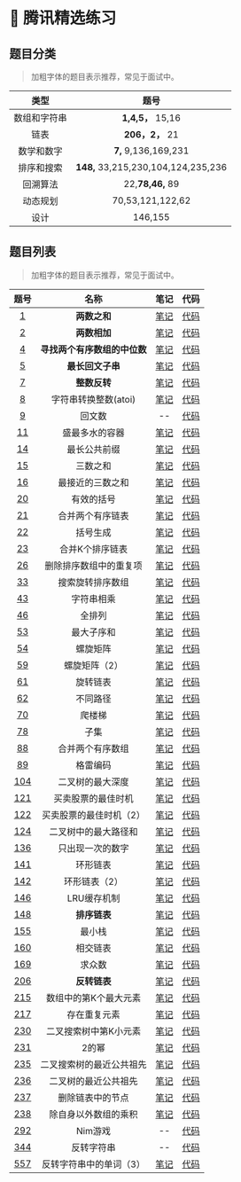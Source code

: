 # :penguin: 腾讯精选练习
## 题目分类
>加粗字体的题目表示推荐，常见于面试中。

| 类型 | 题号 | 
| :--: | :--: | 
|数组和字符串| **1,4,5，** 15,16 |
|链表| **206，2，** 21|
|数学和数字| **7,** 9,136,169,231 |
|排序和搜索| **148,** 33,215,230,104,124,235,236 |
|回溯算法| 22,**78,46,** 89 |
|动态规划| 70,53,121,122,62 |
|设计| 146,155 |


## 题目列表

>加粗字体的题目表示推荐，常见于面试中。

| 题号 | 名称 | 笔记 | 代码 |
| :--: | :--: | :--: | :--: |
| [1](https://leetcode-cn.com/problems/two-sum/) | **两数之和** | [笔记](https://github.com/IvanLu1024/LeetCode/blob/master/notes/findTable.md#1) | [代码](https://github.com/IvanLu1024/LeetCode/blob/master/src/linkedList/Solution2.java) |
| [2](https://leetcode-cn.com/problems/add-two-numbers/description/) | **两数相加** | [笔记](https://github.com/IvanLu1024/LeetCode/blob/master/notes/linkedList.md#2) | [代码](https://github.com/IvanLu1024/LeetCode/blob/master/src/linkedList/Solution2.java) |
| [4](https://leetcode-cn.com/problems/median-of-two-sorted-arrays/description/) | **寻找两个有序数组的中位数** | [笔记](https://github.com/IvanLu1024/LeetCode/blob/master/notes/array.md#4) | [代码](https://github.com/IvanLu1024/LeetCode/blob/master/src/array/Solution4.java) |
| [5](https://leetcode-cn.com/problems/longest-palindromic-substring/description/) | **最长回文子串** |  [笔记](https://github.com/IvanLu1024/LeetCode/blob/master/notes/dp.md#5) | [代码](https://github.com/IvanLu1024/LeetCode/blob/master/src/dp/Solution5.java) |
| [7](https://leetcode-cn.com/problems/reverse-integer/description/) | **整数反转** | [笔记](https://github.com/IvanLu1024/LeetCode/blob/master/notes/math.md#7) | [代码](https://github.com/IvanLu1024/LeetCode/blob/master/src/math/Solution7.java) |
| [8](https://leetcode-cn.com/problems/string-to-integer-atoi/description/) | 字符串转换整数(atoi) |  [笔记](https://github.com/IvanLu1024/LeetCode/blob/master/notes/string.md#8) | [代码](https://github.com/IvanLu1024/LeetCode/blob/master/src/string/Solution8.java) |
| [9](https://leetcode-cn.com/problems/palindrome-number/description/) | 回文数 |  -- | [代码](https://github.com/IvanLu1024/LeetCode/blob/master/src/string/Solution9.java) |
| [11](https://leetcode-cn.com/problems/container-with-most-water/description/) | 盛最多水的容器 |  [笔记](https://github.com/IvanLu1024/LeetCode/blob/master/notes/array.md#11) | [代码](https://github.com/IvanLu1024/LeetCode/blob/master/src/array/Solution11.java) |
| [14](https://leetcode-cn.com/problems/longest-common-prefix/description/) | 最长公共前缀 |  [笔记](https://github.com/IvanLu1024/LeetCode/blob/master/notes/string.md#14) | [代码](https://github.com/IvanLu1024/LeetCode/blob/master/src/string/Solution14.java) |
| [15](https://leetcode-cn.com/problems/3sum/description/) | 三数之和 |  [笔记](https://github.com/IvanLu1024/LeetCode/blob/master/notes/findTable.md#15) | [代码](https://github.com/IvanLu1024/LeetCode/blob/master/src/find/Solution15.java) |
| [16](https://leetcode-cn.com/problems/3sum-closest/description/) | 最接近的三数之和 |  [笔记](https://github.com/IvanLu1024/LeetCode/blob/master/notes/findTable.md#16) | [代码](https://github.com/IvanLu1024/LeetCode/blob/master/src/find/Solution16.java) |
| [20](https://leetcode-cn.com/problems/valid-parentheses/) | 有效的括号 | [笔记](https://github.com/IvanLu1024/LeetCode/blob/master/notes/stack.md#20) | [代码](https://github.com/IvanLu1024/LeetCode/blob/master/src/stack/Solution20.java) |
| [21](https://leetcode-cn.com/problems/merge-two-sorted-lists/) | 合并两个有序链表| [笔记](https://github.com/IvanLu1024/LeetCode/blob/master/notes/linkedList.md#21) | [代码](https://github.com/IvanLu1024/LeetCode/blob/master/src/linkedList/Solution21.java) |
| [22](https://leetcode-cn.com/problems/generate-parentheses/) | 括号生成 |  [笔记](https://github.com/IvanLu1024/LeetCode/blob/master/notes/backTrack.md#22) | [代码](https://github.com/IvanLu1024/LeetCode/blob/master/src/backTrack/Solution22.java) |
| [23](https://leetcode-cn.com/problems/merge-k-sorted-lists/) | 合并K个排序链表|  [笔记](https://github.com/IvanLu1024/LeetCode/blob/master/notes/queue.md#23) | [代码](https://github.com/IvanLu1024/LeetCode/blob/master/src/queue/Solution23.java) |
| [26](https://leetcode-cn.com/problems/remove-duplicates-from-sorted-array/) | 删除排序数组中的重复项 | [笔记](https://github.com/IvanLu1024/LeetCode/blob/master/notes/array.md#26) | [代码](https://github.com/IvanLu1024/LeetCode/blob/master/src/array/Solution26.java) |
| [33](https://leetcode-cn.com/problems/search-in-rotated-sorted-array/) | 搜索旋转排序数组 |  [笔记](https://github.com/IvanLu1024/LeetCode/blob/master/notes/array.md#33) | [代码](https://github.com/IvanLu1024/LeetCode/blob/master/src/array/Solution33.java) |
| [43](https://leetcode-cn.com/problems/multiply-strings/) | 字符串相乘 |  [笔记](https://github.com/IvanLu1024/LeetCode/blob/master/notes/string.md#43) | [代码](https://github.com/IvanLu1024/LeetCode/blob/master/src/array/Solution43.java) |
| [46](https://leetcode-cn.com/problems/permutations/) | 全排列 |  [笔记](https://github.com/IvanLu1024/LeetCode/blob/master/notes/backTrack.md#46) | [代码](https://github.com/IvanLu1024/LeetCode/blob/master/src/backTrack/Solution46.java) |
| [53](https://leetcode-cn.com/problems/maximum-subarray/) | 最大子序和 |  [笔记](https://github.com/IvanLu1024/LeetCode/blob/master/notes/dp.md#53) | [代码](https://github.com/IvanLu1024/LeetCode/blob/master/src/dp/Solution53.java) |
| [54](https://leetcode-cn.com/problems/spiral-matrix/) | 螺旋矩阵 |  [笔记](https://github.com/IvanLu1024/LeetCode/blob/master/notes/array.md#54) | [代码](https://github.com/IvanLu1024/LeetCode/blob/master/src/array/Solution54.java) |
| [59](https://leetcode-cn.com/problems/spiral-matrix-ii/) | 螺旋矩阵（2） |  [笔记](https://github.com/IvanLu1024/LeetCode/blob/master/notes/array.md#59) | [代码](https://github.com/IvanLu1024/LeetCode/blob/master/src/array/Solution59.java) | 
| [61](https://leetcode-cn.com/problems/rotate-list/) | 旋转链表 | [笔记](https://github.com/IvanLu1024/LeetCode/blob/master/notes/linkedList.md#61) | [代码](https://github.com/IvanLu1024/LeetCode/blob/master/src/linkedList/Solution61.java) |
| [62](https://leetcode-cn.com/problems/unique-paths/) | 不同路径 | [笔记](https://github.com/IvanLu1024/LeetCode/blob/master/notes/dp.md#62) | [代码](https://github.com/IvanLu1024/LeetCode/blob/master/src/dp/Solution62.java) |
| [70](https://leetcode-cn.com/problems/climbing-stairs/) | 爬楼梯 |  [笔记](https://github.com/IvanLu1024/LeetCode/blob/master/notes/dp.md#5) | [代码](https://github.com/IvanLu1024/LeetCode/blob/master/src/dp/Solution5.java) |
| [78](https://leetcode-cn.com/problems/subsets/) | 子集 | [笔记](https://github.com/IvanLu1024/LeetCode/blob/master/notes/backTrack.md#78) | [代码](https://github.com/IvanLu1024/LeetCode/blob/master/src/backTrack/Solution78.java) |
| [88](https://leetcode-cn.com/problems/merge-sorted-array/) | 合并两个有序数组 |  [笔记](https://github.com/IvanLu1024/LeetCode/blob/master/notes/array.md#88) | [代码](https://github.com/IvanLu1024/LeetCode/blob/master/src/array/Solution88.java)
| [89](https://leetcode-cn.com/problems/gray-code/) | 格雷编码 |  [笔记](https://github.com/IvanLu1024/LeetCode/blob/master/notes/backTrack.md#89) | [代码](https://github.com/IvanLu1024/LeetCode/blob/master/src/backTrack/Solution89.java) |
| [104](https://leetcode-cn.com/problems/maximum-depth-of-binary-tree/) | 二叉树的最大深度 |  [笔记](https://github.com/IvanLu1024/LeetCode/blob/master/notes/tree.md#104) | [代码](https://github.com/IvanLu1024/LeetCode/blob/master/src/tree/Solution104.java) |
| [121](https://leetcode-cn.com/problems/best-time-to-buy-and-sell-stock/) | 买卖股票的最佳时机 |  [笔记](https://github.com/IvanLu1024/LeetCode/blob/master/notes/dp.md#121) | [代码](https://github.com/IvanLu1024/LeetCode/blob/master/src/dp/Solution121.java) |
| [122](https://leetcode-cn.com/problems/best-time-to-buy-and-sell-stock-ii/) | 买卖股票的最佳时机（2） |  [笔记](https://github.com/IvanLu1024/LeetCode/blob/master/notes/dp.md#122) | [代码](https://github.com/IvanLu1024/LeetCode/blob/master/src/dp/Solution122.java) |
| [124](https://leetcode-cn.com/problems/binary-tree-maximum-path-sum/) | 二叉树中的最大路径和 |  [笔记](https://github.com/IvanLu1024/LeetCode/blob/master/notes/tree.md#124) | [代码](https://github.com/IvanLu1024/LeetCode/blob/master/src/tree/Solution124.java) |
| [136](https://leetcode-cn.com/problems/single-number/) | 只出现一次的数字 | [笔记](https://github.com/IvanLu1024/LeetCode/blob/master/notes/math.md#136) | [代码](https://github.com/IvanLu1024/LeetCode/blob/master/src/find/Solution136.java) |
| [141](https://leetcode-cn.com/problems/linked-list-cycle/) | 环形链表| [笔记](https://github.com/IvanLu1024/LeetCode/blob/master/notes/linkedList.md#141) | [代码](https://github.com/IvanLu1024/LeetCode/blob/master/src/linkedList/Solution141.java) |
| [142](https://leetcode-cn.com/problems/linked-list-cycle-ii/) | 环形链表（2）|  [笔记](https://github.com/IvanLu1024/LeetCode/blob/master/notes/linkedList.md#142) | [代码](https://github.com/IvanLu1024/LeetCode/blob/master/src/linkedList/Solution142.java) |
| [146](https://leetcode-cn.com/problems/lru-cache/) | LRU缓存机制 | [笔记](https://github.com/IvanLu1024/LeetCode/blob/master/notes/design.md#146) | [代码](https://github.com/IvanLu1024/LeetCode/blob/master/src/design/Solution146.java) |
| [148](https://leetcode-cn.com/problems/sort-list/) | **排序链表** |  [笔记](https://github.com/IvanLu1024/LeetCode/blob/master/notes/linkedList.md#148) | [代码](https://github.com/IvanLu1024/LeetCode/blob/master/src/linkedList/Solution148.java) |
| [155](https://leetcode-cn.com/problems/min-stack/) | 最小栈 |  [笔记](https://github.com/IvanLu1024/LeetCode/blob/master/notes/design.md#155) | [代码](https://github.com/IvanLu1024/LeetCode/blob/master/src/design/Solution155.java) |
| [160](https://leetcode-cn.com/problems/intersection-of-two-linked-lists/) | 相交链表 |  [笔记](https://github.com/IvanLu1024/LeetCode/blob/master/notes/linkedList.md#160) | [代码](https://github.com/IvanLu1024/LeetCode/blob/master/src/linkedList/Solution160.java) |
| [169](https://leetcode-cn.com/problems/majority-element/) | 求众数 |  [笔记](https://github.com/IvanLu1024/LeetCode/blob/master/notes/math.md#169) | [代码](https://github.com/IvanLu1024/LeetCode/blob/master/src/array/Solution169.java) |
| [206](https://leetcode-cn.com/problems/reverse-linked-list/) | **反转链表** |  [笔记](https://github.com/IvanLu1024/LeetCode/blob/master/notes/linkedList.md#206) | [代码](https://github.com/IvanLu1024/LeetCode/blob/master/src/linkedList/Solution206.java) |
| [215](https://leetcode-cn.com/problems/kth-largest-element-in-an-array/) | 数组中的第K个最大元素 |  [笔记](https://github.com/IvanLu1024/LeetCode/blob/master/notes/array.md#215) | [代码](https://github.com/IvanLu1024/LeetCode/blob/master/src/array/Solution215.java) |
| [217](https://leetcode-cn.com/problems/contains-duplicate/) | 存在重复元素 |  [笔记](https://github.com/IvanLu1024/LeetCode/blob/master/notes/array.md#217) | [代码](https://github.com/IvanLu1024/LeetCode/blob/master/src/string/Solution217.java) |
| [230](https://leetcode-cn.com/problems/kth-smallest-element-in-a-bst/) | 二叉搜索树中第K小元素 |  [笔记](https://github.com/IvanLu1024/LeetCode/blob/master/notes/tree.md#230) | [代码](https://github.com/IvanLu1024/LeetCode/blob/master/src/tree/Solution230.java) |
| [231](https://leetcode-cn.com/problems/power-of-two/) | 2的幂 |  [笔记](https://github.com/IvanLu1024/LeetCode/blob/master/notes/math.md#231) | [代码](https://github.com/IvanLu1024/LeetCode/blob/master/src/math/Solution231.java) |
| [235](https://leetcode-cn.com/problems/lowest-common-ancestor-of-a-binary-search-tree/) | 二叉搜索树的最近公共祖先 |  [笔记](https://github.com/IvanLu1024/LeetCode/blob/master/notes/tree.md#235) | [代码](https://github.com/IvanLu1024/LeetCode/blob/master/src/tree/Solution235.java) |
| [236](https://leetcode-cn.com/problems/lowest-common-ancestor-of-a-binary-tree/) | 二叉树的最近公共祖先 | [笔记](https://github.com/IvanLu1024/LeetCode/blob/master/notes/tree.md#236) | [代码](https://github.com/IvanLu1024/LeetCode/blob/master/src/tree/Solution236.java) |
| [237](https://leetcode-cn.com/problems/delete-node-in-a-linked-list/) | 删除链表中的节点| [笔记](https://github.com/IvanLu1024/LeetCode/blob/master/notes/linkedList.md#237) | [代码](https://github.com/IvanLu1024/LeetCode/blob/master/src/linkedList/Solution237.java) |
| [238](https://leetcode-cn.com/problems/product-of-array-except-self/) | 除自身以外数组的乘积|  [笔记](https://github.com/IvanLu1024/LeetCode/blob/master/notes/array.md#238) | [代码](https://github.com/IvanLu1024/LeetCode/blob/master/src/string/Solution238.java) |
| [292](https://leetcode-cn.com/problems/nim-game/) | Nim游戏 | -- | [代码](https://github.com/IvanLu1024/LeetCode/blob/master/src/other/Solution292.java) |
| [344](https://leetcode-cn.com/problems/reverse-string/) | 反转字符串 |  -- | [代码](https://github.com/IvanLu1024/LeetCode/blob/master/src/array/Solution344.java) |
| [557](https://leetcode-cn.com/problems/reverse-words-in-a-string-iii/) | 反转字符串中的单词（3） |  [笔记](https://github.com/IvanLu1024/LeetCode/blob/master/notes/string.md#557) | [代码](https://github.com/IvanLu1024/LeetCode/blob/master/src/string/Solution557.java) |